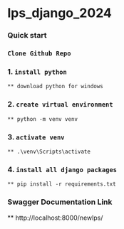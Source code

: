﻿# lps_django_2024

### Quick start

### `Clone Github Repo`

### 1. `install python`
    ** download python for windows
    
### 2. `create virtual environment`
    ** python -m venv venv
 
### 3. `activate venv`
    ** .\venv\Scripts\activate

### 4. `install all django packages`
    ** pip install -r requirements.txt

### Swagger Documentation Link
 ** http://localhost:8000/newlps/
